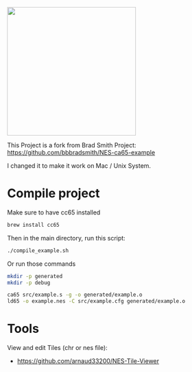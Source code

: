 <image src="https://s6.gifyu.com/images/ezgif-4-49e9da646b57.gif" width="300px">

This Project is a fork from Brad Smith Project: 
https://github.com/bbbradsmith/NES-ca65-example

I changed it to make it work on Mac / Unix System.

# Compile project

Make sure to have cc65 installed
```bash
brew install cc65
```
Then in the main directory, run this script:
```bash
./compile_example.sh
```
Or run those commands
```bash
mkdir -p generated
mkdir -p debug

ca65 src/example.s -g -o generated/example.o
ld65 -o example.nes -C src/example.cfg generated/example.o 
```

# Tools

View and edit Tiles (chr or nes file): 
- https://github.com/arnaud33200/NES-Tile-Viewer
